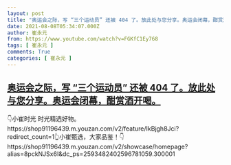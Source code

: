 ```yaml
---
layout: post
title: "奥运会之际，写 “三个运动员” 还被 404 了。放此处与您分享。奥运会闭幕，酣赏酒开喝。"
date: 2021-08-08T05:34:07.000Z
author: 崔永元
from: https://www.youtube.com/watch?v=FGKfC1Ey768
tags: [ 崔永元 ]
comments: True
categories: [ 崔永元 ]
---
```

<!--1628400847000-->
[奥运会之际，写 “三个运动员” 还被 404 了。放此处与您分享。奥运会闭幕，酣赏酒开喝。](https://www.youtube.com/watch?v=FGKfC1Ey768)
------

<div>
👇小崔时光   时光精选好物。 https://shop91196439.m.youzan.com/v2/feature/IkBjgh8Jci?redirect_count=1👆小崔甄选，大家品鉴！👇https://shop91196439.m.youzan.com/v2/showcase/homepage?alias=8pckNJSx6I&dc_ps=2593482402596781059.300001
</div>
